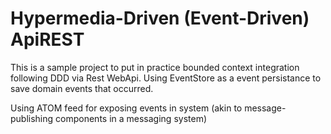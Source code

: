 ﻿# Hypermedia-Driven (Event-Driven) ApiREST

This is a sample project to put in practice bounded context integration following DDD via Rest WebApi. Using EventStore as a event persistance to save domain events that occurred. 

Using ATOM feed for exposing events in system (akin to message-publishing components in a messaging system)